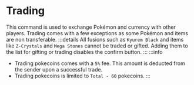 # Trading

This command is used to exchange Pokémon and currency with other players. Trading comes with a few exceptions as some Pokémon and items are non transferable.
:::details
All fusions such as `Kyurem Black` and items like `Z-Crystals` and `Mega Stones` cannot be traded or gifted. Adding them to the list for gifting or trading disables the confirm button.
:::
:::info
- Trading pokecoins comes with a `5%` fee. This amount is deducted from the sender upon a successful trade.
- Trading pokecoins is limited to `Total - 60` pokecoins.
:::
